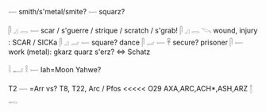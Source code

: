 𓌇 smith/s'metal/smite?
𓌇 squarz? 

𓋴 𓈎 𓂋 𓌇 scar / s'guerre / strique / scratch / s'grab!
𓋴 𓈎 𓂋 𓌪 wound, injury : SCAR / SICKa
𓋴 𓈎 𓐓 𓌇 square? dance
𓋴 𓐓 𓌇 𓋹 secure? prisoner
𓋴 𓌇 work (metal): gkarz quarz s'erz? ⇔ Schatz


𓇋 𓂝 𓎛 𓌇 Iah=Moon Yahwe?

T2  𓌇 =Arr vs? T8, T22, Arc / Pfos <<<<< O29 AXA,ARC,ACH*,ASH,ARZ  𓉼  𓉻  